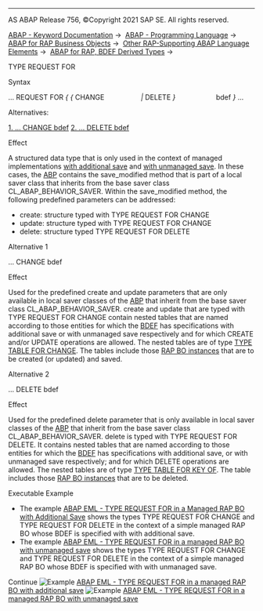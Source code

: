  

* * *

AS ABAP Release 756, ©Copyright 2021 SAP SE. All rights reserved.

[ABAP - Keyword Documentation](javascript:call_link\('abenabap.htm'\)) →  [ABAP - Programming Language](javascript:call_link\('abenabap_reference.htm'\)) →  [ABAP for RAP Business Objects](javascript:call_link\('abenabap_for_rap_bos.htm'\)) →  [Other RAP-Supporting ABAP Language Elements](javascript:call_link\('abenabap_rap_other.htm'\)) →  [ABAP for RAP, BDEF Derived Types](javascript:call_link\('abenrpm_derived_types.htm'\)) → 

TYPE REQUEST FOR

Syntax

... REQUEST FOR *{* *{* CHANGE
                  *|* DELETE *}*
                    bdef *}* ...

Alternatives:

[1\. ... CHANGE bdef](#!ABAP_ALTERNATIVE_1@1@)
[2\. ... DELETE bdef](#!ABAP_ALTERNATIVE_2@2@)

Effect

A structured data type that is only used in the context of managed implementations [with additional save](javascript:call_link\('abenbdl_saving.htm'\)) and [with unmanaged save](javascript:call_link\('abenbdl_saving.htm'\)). In these cases, the [ABP](javascript:call_link\('abenbehavior_pool_glosry.htm'\) "Glossary Entry") contains the save\_modified method that is part of a local saver class that inherits from the base saver class CL\_ABAP\_BEHAVIOR\_SAVER. Within the save\_modified method, the following predefined parameters can be addressed:

-   create: structure typed with TYPE REQUEST FOR CHANGE
-   update: structure typed with TYPE REQUEST FOR CHANGE
-   delete: structure typed TYPE REQUEST FOR DELETE

Alternative 1   

... CHANGE bdef

Effect

Used for the predefined create and update parameters that are only available in local saver classes of the [ABP](javascript:call_link\('abenbehavior_pool_glosry.htm'\) "Glossary Entry") that inherit from the base saver class CL\_ABAP\_BEHAVIOR\_SAVER. create and update that are typed with TYPE REQUEST FOR CHANGE contain nested tables that are named according to those entities for which the [BDEF](javascript:call_link\('abencds_behavior_definition_glosry.htm'\) "Glossary Entry") has specifications with additional save or with unmanaged save respectively and for which CREATE and/or UPDATE operations are allowed. The nested tables are of type [TYPE TABLE FOR CHANGE](javascript:call_link\('abaptype_table_for.htm'\)). The tables include those [RAP BO instances](javascript:call_link\('abenrap_bo_instance_glosry.htm'\) "Glossary Entry") that are to be created (or updated) and saved.

Alternative 2   

... DELETE bdef

Effect

Used for the predefined delete parameter that is only available in local saver classes of the [ABP](javascript:call_link\('abenbehavior_pool_glosry.htm'\) "Glossary Entry") that inherit from the base saver class CL\_ABAP\_BEHAVIOR\_SAVER. delete is typed with TYPE REQUEST FOR DELETE. It contains nested tables that are named according to those entities for which the [BDEF](javascript:call_link\('abencds_behavior_definition_glosry.htm'\) "Glossary Entry") has specifications with additional save, or with unmanaged save respectively; and for which DELETE operations are allowed. The nested tables are of type [TYPE TABLE FOR KEY OF](javascript:call_link\('abaptype_table_for.htm'\)). The table includes those [RAP BO instances](javascript:call_link\('abenrap_bo_instance_glosry.htm'\) "Glossary Entry") that are to be deleted.

Executable Example

-   The example [ABAP EML - TYPE REQUEST FOR in a Managed RAP BO with Additional Save](javascript:call_link\('abenrap_additional_save_abexa.htm'\)) shows the types TYPE REQUEST FOR CHANGE and TYPE REQUEST FOR DELETE in the context of a simple managed RAP BO whose BDEF is specified with with additional save.
-   The example [ABAP EML - TYPE REQUEST FOR in a managed RAP BO with unmanaged save](javascript:call_link\('abenrap_managed_unm_save_abexa.htm'\)) shows the types TYPE REQUEST FOR CHANGE and TYPE REQUEST FOR DELETE in the context of a simple managed RAP BO whose BDEF is specified with with unmanaged save.

Continue
![Example](exa.gif "Example") [ABAP EML - TYPE REQUEST FOR in a managed RAP BO with additional save](javascript:call_link\('abenrap_additional_save_abexa.htm'\))
![Example](exa.gif "Example") [ABAP EML - TYPE REQUEST FOR in a managed RAP BO with unmanaged save](javascript:call_link\('abenrap_managed_unm_save_abexa.htm'\))